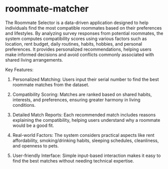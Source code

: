 # roommate-matcher
The Roommate Selector is a data-driven application designed to help individuals find the most compatible roommates based on their preferences and lifestyles. By analyzing survey responses from potential roommates, the system computes compatibility scores using various factors such as location, rent budget, daily routines, habits, hobbies, and personal preferences. It provides personalized recommendations, helping users make informed decisions and avoid conflicts commonly associated with shared living arrangements.

Key Features:

1. Personalized Matching: Users input their serial number to find the best roommate matches from the dataset.

2. Compatibility Scoring: Matches are ranked based on shared habits, interests, and preferences, ensuring greater harmony in living conditions.

3. Detailed Match Reports: Each recommended match includes reasons explaining the compatibility, helping users understand why a roommate would be a good fit.

4. Real-world Factors: The system considers practical aspects like rent affordability, smoking/drinking habits, sleeping schedules, cleanliness, and openness to pets.

5. User-friendly Interface: Simple input-based interaction makes it easy to find the best matches without needing technical expertise.
